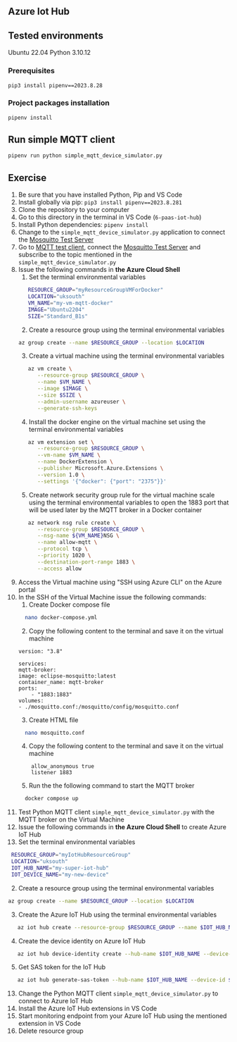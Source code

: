 ## Azure Iot Hub

## Tested environments
Ubuntu 22.04
Python 3.10.12

### Prerequisites
```
pip3 install pipenv==2023.8.28
```

### Project packages installation
```bash
pipenv install
```

## Run simple MQTT client
```bash
pipenv run python simple_mqtt_device_simulator.py
```

## Exercise
1. Be sure that you have installed Python, Pip and VS Code
2. Install globally via pip: `pip3 install pipenv==2023.8.281`
3. Clone the repository to your computer
4. Go to this directory in the terminal in VS Code (`6-paas-iot-hub`)
5. Install Python dependencies: `pipenv install`
6. Change to the `simple_mqtt_device_simulator.py` application to connect the [Mosquitto Test Server](https://test.mosquitto.org/)
7. Go to [MQTT test client](https://testclient-cloud.mqtt.cool/), connect the [Mosquitto Test Server](https://test.mosquitto.org/) and subscribe to the topic mentioned in the `simple_mqtt_device_simulator.py`
8. Issue the following commands in **the Azure Cloud Shell**
   1. Set the terminal environmental variables 
   ```bash
      RESOURCE_GROUP="myResourceGroupVMForDocker"
      LOCATION="uksouth"
      VM_NAME="my-vm-mqtt-docker"
      IMAGE="Ubuntu2204"
      SIZE="Standard_B1s"
   ```
   2. Create a resource group using the terminal environmental variables
   ```bash
   az group create --name $RESOURCE_GROUP --location $LOCATION
   ```
   3. Create a virtual machine using the terminal environmental variables
   ```bash
      az vm create \
         --resource-group $RESOURCE_GROUP \
         --name $VM_NAME \
         --image $IMAGE \
         --size $SIZE \
         --admin-username azureuser \
         --generate-ssh-keys
   ```
   4. Install the docker engine on the virtual machine set using the terminal environmental variables
   ```bash
      az vm extension set \
         --resource-group $RESOURCE_GROUP \
         --vm-name $VM_NAME \
         --name DockerExtension \
         --publisher Microsoft.Azure.Extensions \
         --version 1.0 \
         --settings '{"docker": {"port": "2375"}}'
   ```
   5. Create network security group rule for the virtual machine scale using the terminal environmental variables to open the 1883 port that will be used later by the MQTT broker in a Docker container 
   ```bash
      az network nsg rule create \
         --resource-group $RESOURCE_GROUP \
         --nsg-name ${VM_NAME}NSG \
         --name allow-mqtt \
         --protocol tcp \
         --priority 1020 \
         --destination-port-range 1883 \
         --access allow
   ```
9. Access the Virtual machine using "SSH using Azure CLI" on the Azure portal
10. In the SSH of the Virtual Machine issue the following commands:
    1.  Create Docker compose file 
    ```bash
      nano docker-compose.yml
    ```
    2. Copy the following content to the terminal and save it on the virtual machine
    ```
    version: "3.8"

    services:
    mqtt-broker:
    image: eclipse-mosquitto:latest
    container_name: mqtt-broker
    ports:
        - "1883:1883"
    volumes:
    - ./mosquitto.conf:/mosquitto/config/mosquitto.conf
    ```
    3. Create HTML file
    ```bash
      nano mosquitto.conf
    ```
    4. Copy the following content to the terminal and save it on the virtual machine
    ```
        allow_anonymous true
        listener 1883
    ```
    5. Run the the following command to start the MQTT broker
    ```bash
      docker compose up
    ```
11. Test Python MQTT client `simple_mqtt_device_simulator.py` with the MQTT broker on the Virtual Machine
12. Issue the following commands in **the Azure Cloud Shell** to create Azure IoT Hub
   1. Set the terminal environmental variables 
   ```bash
    RESOURCE_GROUP="myIotHubResourceGroup"
    LOCATION="uksouth"
    IOT_HUB_NAME="my-super-iot-hub"
    IOT_DEVICE_NAME="my-new-device"
   ```
   2. Create a resource group using the terminal environmental variables
   ```bash
   az group create --name $RESOURCE_GROUP --location $LOCATION
   ```
   3. Create the Azure IoT Hub using the terminal environmental variables
   ```bash
      az iot hub create --resource-group $RESOURCE_GROUP --name $IOT_HUB_NAME --location $LOCATION --sku F1 --partition-count 2
   ```
   4. Create the device identity on Azure IoT Hub
   ```bash
      az iot hub device-identity create --hub-name $IOT_HUB_NAME --device-id $IOT_DEVICE_NAME
   ```
   5. Get SAS token for the IoT Hub
   ```bash
      az iot hub generate-sas-token --hub-name $IOT_HUB_NAME --device-id $IOT_DEVICE_NAME --output table
   ```
13. Change the Python MQTT client `simple_mqtt_device_simulator.py` to connect to Azure IoT Hub
14. Install the Azure IoT Hub extensions in VS Code
15. Start monitoring endpoint from your Azure IoT Hub using the mentioned extension in VS Code
16. Delete resource group